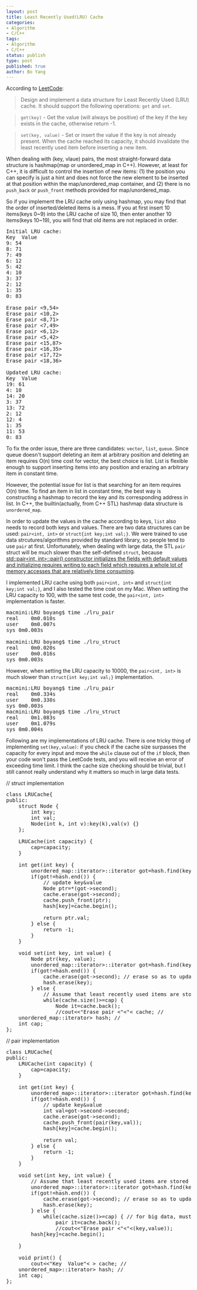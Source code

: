 ```yaml
---
layout: post
title: Least Recently Used(LRU) Cache
categories: 
- Algorithm
- C/C++
tags:
- Algorithm
- C/C++
status: publish
type: post
published: true
author: Bo Yang
---
```

According to [LeetCode](https://oj.leetcode.com/problems/lru-cache/):

>Design and implement a data structure for Least Recently Used (LRU) cache. It should support the following operations: `get` and `set`.

>`get(key)` - Get the value (will always be positive) of the key if the key exists in the cache, otherwise return -1.

>`set(key, value)` - Set or insert the value if the key is not already present. When the cache reached its capacity, it should invalidate the least recently used item before inserting a new item.

When dealing with (key, vlaue) pairs, the most straight-forward data structure is hashmap(map or unordered_map in C++). However, at least for C++, it is difficult to control the insertion of new items: (1) the position you can specify is just a hint and does not force the new element to be inserted at that position within the map/unordered_map container, and (2) there is no `push_back` or `push_front` methods provided for map/unordered_map. 

So if you implement the LRU cache only using hashmap, you may find that the order of inserted/deleted items is a mess. If you at first insert 10 items(keys 0~9) into the LRU cache of size 10, then enter another 10 items(keys 10~19), you will find that old items are not replaced in order.

<pre>
Initial LRU cache:
Key  Value
9: 54
8: 71
7: 49
6: 12
5: 42
4: 10
3: 37
2: 12
1: 35
0: 83

Erase pair <9,54>
Erase pair <10,2>
Erase pair <8,71>
Erase pair <7,49>
Erase pair <6,12>
Erase pair <5,42>
Erase pair <15,87>
Erase pair <16,35>
Erase pair <17,72>
Erase pair <18,36>

Updated LRU cache:
Key  Value
19: 61
4: 10
14: 20
3: 37
13: 72
2: 12
12: 4
1: 35
11: 53
0: 83
</pre>

To fix the order issue, there are three candidates: `vector`, `list`, `queue`. Since queue doesn't support deleting an item at arbitrary position and deleting an item requires O(n) time cost for vector, the best choice is list. List is flexible enough to support inserting items into any position and erazing an arbitrary item in constant time. 

However, the potential issue for list is that searching for an item requires O(n) time. To find an item in list in constant time, the best way is constructing a hashmap to record the key and its corresponding address in list. In C++, the builtin(actually, from C++ STL) hashmap data structure is `unordered_map`.

In order to update the values in the cache according to keys, `list` also needs to record both keys and values. There are two data structures can be used: `pair<int, int>` or `struct{int key;int val;}`. We were trained to use data strcutures/algorithms provided by standard library, so people tend to use `pair` at first. Unfortunately, when dealing with large data, the STL `pair` struct will be much slower than the self-defined `struct`, because [std::pair<int, int>::pair() constructor initializes the fields with default values and initializing requires writing to each field which requires a whole lot of memory accesses that are relatively time consuming](http://stackoverflow.com/questions/1606894/stdpairint-int-vs-struct-with-two-ints).  

I implemented LRU cache using both `pair<int, int>` and `struct{int key;int val;}`, and I also tested the time cost on my Mac. When setting the LRU capacity to 100, with the same test code, the `pair<int, int>` implementation is faster.

<pre>
macmini:LRU boyang$ time ./lru_pair
real	0m0.010s
user	0m0.007s
sys	0m0.003s

macmini:LRU boyang$ time ./lru_struct
real	0m0.020s
user	0m0.016s
sys	0m0.003s
</pre>

However, when setting the LRU capacity to 10000, the `pair<int, int>` is much slower than `struct{int key;int val;}` implementation.

<pre>
macmini:LRU boyang$ time ./lru_pair
real	0m0.334s
user	0m0.330s
sys	0m0.003s
macmini:LRU boyang$ time ./lru_struct
real	0m1.083s
user	0m1.079s
sys	0m0.004s
</pre>

Following are my implementations of LRU cache. There is one tricky thing of implementing `set(key,value)`: if you check if the cache size surpasses the capacity for every input and move the `while` clause out of the `if` block, then your code won't pass the LeetCode tests, and you will receive an error of exceeding time limit. I think the cache size checking should be trivial, but I still cannot really understand why it matters so much in large data tests.

// struct implementation
<pre>
class LRUCache{
public:
	struct Node {
		int key;
		int val;
		Node(int k, int v):key(k),val(v) {}
	};

	LRUCache(int capacity) {
        cap=capacity;
    }

    int get(int key) {
		unordered_map<int,list<Node>::iterator>::iterator got=hash.find(key);
		if(got!=hash.end()) {
			// update key&value
			Node ptr=*(got->second);
			cache.erase(got->second);
			cache.push_front(ptr);
			hash[key]=cache.begin();

			return ptr.val;
		} else {
			return -1;
		}
    }
    
    void set(int key, int value) {
		Node ptr(key, value);
		unordered_map<int,list<Node>::iterator>::iterator got=hash.find(key);
		if(got!=hash.end()) {
			cache.erase(got->second); // erase so as to update key&value
			hash.erase(key);
		} else {
			// Assume that least recently used items are stored at the end of the cache
	        while(cache.size()>=cap) {
				Node it=cache.back();
				//cout<<"Erase pair <"<<key<<","<<it.val<<">"<<endl; // TEST ONLY
				hash.erase(it.key);
				cache.pop_back();
			}
		}

		cache.push_front(ptr);
		hash[key]=cache.begin();

    }

	void print() {
		cout<<"Key  Value"<<endl;
		for(auto& x: cache)
			cout<<x.key<<": "<<x.val<<endl;
	}

private:
	list<Node> cache; // <value>
	unordered_map<int,list<Node>::iterator> hash; // <key, iterator>
	int cap;
};
</pre>

// pair implementation

<pre>
class LRUCache{
public:
    LRUCache(int capacity) {
        cap=capacity;
    }
    
    int get(int key) {
		unordered_map<int,list<pair<int,int>>::iterator>::iterator got=hash.find(key);
		if(got!=hash.end()) {
			// update key&value
			int val=got->second->second;
			cache.erase(got->second);
			cache.push_front(pair<int,int>(key,val));
			hash[key]=cache.begin();

			return val;
		} else {
			return -1;
		}
    }
    
    void set(int key, int value) {
		// Assume that least recently used items are stored at the end of the cache
		unordered_map<int,list<pair<int,int>>::iterator>::iterator got=hash.find(key);
		if(got!=hash.end()) {
			cache.erase(got->second); // erase so as to update key&value
			hash.erase(key);
		} else {
			while(cache.size()>=cap) { // for big data, must run here
				pair<int,int> it=cache.back();
				//cout<<"Erase pair <"<<it.first<<","<<it.second<<">"<<endl; // TEST ONLY
				hash.erase(it.first);
				cache.pop_back();
			}
		}

		cache.push_front(pair<int,int>(key,value));
		hash[key]=cache.begin();

    }

	void print() {
		cout<<"Key  Value"<<endl;
		for(auto& x: cache)
			cout<<x.first<<": "<<x.second<<endl;
	}

private:
	list<pair<int,int> > cache; // <key, value>
	unordered_map<int,list<pair<int,int>>::iterator> hash; // <key, iterator>
	int cap;
};
</pre>